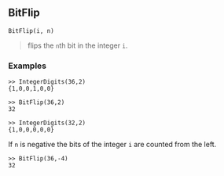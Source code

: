 ## BitFlip

```
BitFlip(i, n)
```

> flips the `n`th bit in the integer `i`. 
 
### Examples

``` 
>> IntegerDigits(36,2)
{1,0,0,1,0,0}

>> BitFlip(36,2) 
32

>> IntegerDigits(32,2) 
{1,0,0,0,0,0}  
```

If `n` is negative the bits of the integer `i` are counted from the left. 

```
>> BitFlip(36,-4)
32
```




